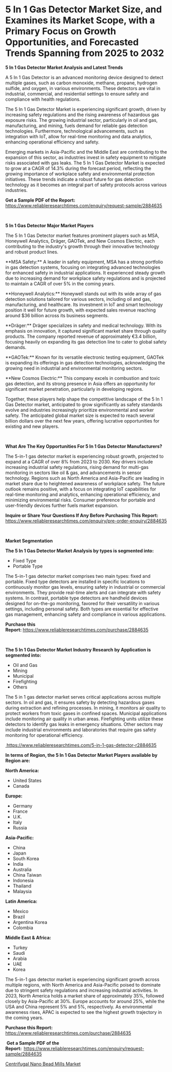 <p><h1>5 In 1 Gas Detector Market Size, and Examines its Market Scope, with a Primary Focus on Growth Opportunities, and Forecasted Trends Spanning from 2025 to 2032</h1></p><p><strong>5 In 1 Gas Detector Market Analysis and Latest Trends</strong></p>
<p><p>A 5 In 1 Gas Detector is an advanced monitoring device designed to detect multiple gases, such as carbon monoxide, methane, propane, hydrogen sulfide, and oxygen, in various environments. These detectors are vital in industrial, commercial, and residential settings to ensure safety and compliance with health regulations.</p><p>The 5 In 1 Gas Detector Market is experiencing significant growth, driven by increasing safety regulations and the rising awareness of hazardous gas exposure risks. The growing industrial sector, particularly in oil and gas, manufacturing, and mining, fuels demand for reliable gas detection technologies. Furthermore, technological advancements, such as integration with IoT, allow for real-time monitoring and data analytics, enhancing operational efficiency and safety.</p><p>Emerging markets in Asia-Pacific and the Middle East are contributing to the expansion of this sector, as industries invest in safety equipment to mitigate risks associated with gas leaks. The 5 In 1 Gas Detector Market is expected to grow at a CAGR of 14.3% during the forecast period, reflecting the growing importance of workplace safety and environmental protection initiatives. These trends indicate a robust future for gas detection technology as it becomes an integral part of safety protocols across various industries.</p></p>
<p><strong>Get a Sample PDF of the Report:&nbsp;</strong> <a href="https://www.reliableresearchtimes.com/enquiry/request-sample/2884635?utm_campaign=2748&utm_medium=2&utm_source=Github&utm_content=ia&utm_term=13032025&utm_id=5-in-1-gas-detector">https://www.reliableresearchtimes.com/enquiry/request-sample/2884635</a></p>
<p>&nbsp;</p>
<p><strong>5 In 1 Gas Detector Major Market Players</strong></p>
<p><p>The 5 In 1 Gas Detector market features prominent players such as MSA, Honeywell Analytics, Dräger, GAOTek, and New Cosmos Electric, each contributing to the industry's growth through their innovative technology and robust product lines.</p><p>**MSA Safety:** A leader in safety equipment, MSA has a strong portfolio in gas detection systems, focusing on integrating advanced technologies for enhanced safety in industrial applications. It experienced steady growth due to increasing demand for workplace safety regulations and is projected to maintain a CAGR of over 5% in the coming years.</p><p>**Honeywell Analytics:** Honeywell stands out with its wide array of gas detection solutions tailored for various sectors, including oil and gas, manufacturing, and healthcare. Its investment in IoT and smart technology position it well for future growth, with expected sales revenue reaching around $36 billion across its business segments.</p><p>**Dräger:** Dräger specializes in safety and medical technology. With its emphasis on innovation, it captured significant market share through quality products. The company reported revenue of approximately €3.4 billion, focusing heavily on expanding its gas detection line to cater to global safety demands.</p><p>**GAOTek:** Known for its versatile electronic testing equipment, GAOTek is expanding its offerings in gas detection technologies, acknowledging the growing need in industrial and environmental monitoring sectors.</p><p>**New Cosmos Electric:** This company excels in combustion and toxic gas detection, and its strong presence in Asia offers an opportunity for significant market penetration, particularly in developing regions.</p><p>Together, these players help shape the competitive landscape of the 5 In 1 Gas Detector market, anticipated to grow significantly as safety standards evolve and industries increasingly prioritize environmental and worker safety. The anticipated global market size is expected to reach several billion dollars over the next few years, offering lucrative opportunities for existing and new players.</p></p>
<p>&nbsp;</p>
<p><strong>What Are The Key Opportunities For 5 In 1 Gas Detector Manufacturers?</strong></p>
<p><p>The 5-in-1 gas detector market is experiencing robust growth, projected to expand at a CAGR of over 8% from 2023 to 2030. Key drivers include increasing industrial safety regulations, rising demand for multi-gas monitoring in sectors like oil & gas, and advancements in sensor technology. Regions such as North America and Asia-Pacific are leading in market share due to heightened awareness of workplace safety. The future outlook remains positive, with a focus on integrating IoT capabilities for real-time monitoring and analytics, enhancing operational efficiency, and minimizing environmental risks. Consumer preference for portable and user-friendly devices further fuels market expansion.</p></p>
<p><strong>Inquire or Share Your Questions If Any Before Purchasing This Report:</strong> <a href="https://www.reliableresearchtimes.com/enquiry/pre-order-enquiry/2884635?utm_campaign=2748&utm_medium=2&utm_source=Github&utm_content=ia&utm_term=13032025&utm_id=5-in-1-gas-detector">https://www.reliableresearchtimes.com/enquiry/pre-order-enquiry/2884635</a></p>
<p>&nbsp;</p>
<p><strong>Market Segmentation</strong></p>
<p><strong>The 5 In 1 Gas Detector Market Analysis by types is segmented into:</strong></p>
<p><ul><li>Fixed Type</li><li>Portable Type</li></ul></p>
<p><p>The 5-in-1 gas detector market comprises two main types: fixed and portable. Fixed type detectors are installed in specific locations to continuously monitor gas levels, ensuring safety in industrial or commercial environments. They provide real-time alerts and can integrate with safety systems. In contrast, portable type detectors are handheld devices designed for on-the-go monitoring, favored for their versatility in various settings, including personal safety. Both types are essential for effective gas management, enhancing safety and compliance in various applications.</p></p>
<p><strong>Purchase this Report:&nbsp;</strong><a href="https://www.reliableresearchtimes.com/purchase/2884635?utm_campaign=2748&utm_medium=2&utm_source=Github&utm_content=ia&utm_term=13032025&utm_id=5-in-1-gas-detector">https://www.reliableresearchtimes.com/purchase/2884635</a></p>
<p>&nbsp;</p>
<p><strong>The 5 In 1 Gas Detector Market Industry Research by Application is segmented into:</strong></p>
<p><ul><li>Oil and Gas</li><li>Mining</li><li>Municipal</li><li>Firefighting</li><li>Others</li></ul></p>
<p><p>The 5 in 1 gas detector market serves critical applications across multiple sectors. In oil and gas, it ensures safety by detecting hazardous gases during extraction and refining processes. In mining, it monitors air quality to protect workers from toxic gases in confined spaces. Municipal applications include monitoring air quality in urban areas. Firefighting units utilize these detectors to identify gas leaks in emergency situations. Other sectors may include industrial environments and laboratories that require gas safety monitoring for operational efficiency.</p></p>
<p><a href="https://www.reliableresearchtimes.com/5-in-1-gas-detector-r2884635?utm_campaign=2748&utm_medium=2&utm_source=Github&utm_content=ia&utm_term=13032025&utm_id=5-in-1-gas-detector">&nbsp;https://www.reliableresearchtimes.com/5-in-1-gas-detector-r2884635</a></p>
<p><strong>In terms of Region, the 5 In 1 Gas Detector Market Players available by Region are:</strong></p>
<p>
    <p> <strong> North America: </strong>
        <ul>
            <li>United States</li>
            <li>Canada</li>
        </ul>
        </p> 
    <p> <strong> Europe: </strong>
        <ul>
            <li>Germany</li>
            <li>France</li>
            <li>U.K.</li>
            <li>Italy</li>
            <li>Russia</li>
        </ul>
        </p> 
    <p> <strong> Asia-Pacific: </strong>
        <ul>
            <li>China</li>
            <li>Japan</li>
            <li>South Korea</li>
            <li>India</li>
            <li>Australia</li>
            <li>China Taiwan</li>
            <li>Indonesia</li>
            <li>Thailand</li>
            <li>Malaysia</li>
        </ul>
        </p> 
    <p> <strong> Latin America: </strong>
        <ul>
            <li>Mexico</li>
            <li>Brazil</li>
            <li>Argentina Korea</li>
            <li>Colombia</li>
        </ul>
        </p> 
    <p> <strong> Middle East & Africa: </strong>
        <ul>
            <li>Turkey</li>
            <li>Saudi</li>
            <li>Arabia</li>
            <li>UAE</li>
            <li>Korea</li>
        </ul>
    </p>
    </p>
<p><p>The 5-in-1 gas detector market is experiencing significant growth across multiple regions, with North America and Asia-Pacific poised to dominate due to stringent safety regulations and increasing industrial activities. In 2023, North America holds a market share of approximately 35%, followed closely by Asia-Pacific at 30%. Europe accounts for around 25%, while the USA and China represent 5% and 5%, respectively. As environmental awareness rises, APAC is expected to see the highest growth trajectory in the coming years.</p></p>
<p><strong>Purchase this Report: </strong><a href="https://www.reliableresearchtimes.com/purchase/2884635?utm_campaign=2748&utm_medium=2&utm_source=Github&utm_content=ia&utm_term=13032025&utm_id=5-in-1-gas-detector">https://www.reliableresearchtimes.com/purchase/2884635</a></p>
<p>&nbsp;<strong>Get a Sample PDF of the Report:&nbsp;&nbsp;</strong><a href="https://www.reliableresearchtimes.com/enquiry/request-sample/2884635?utm_campaign=2748&utm_medium=2&utm_source=Github&utm_content=ia&utm_term=13032025&utm_id=5-in-1-gas-detector">https://www.reliableresearchtimes.com/enquiry/request-sample/2884635</a></p>
<p><strong></strong></p>
<p><p><a href="https://github.com/abuugjetaj/Market-Research-Report-List-1/blob/main/centrifugal-nano-bead-mills-market.md?utm_campaign=2748&utm_medium=2&utm_source=Github&utm_content=ia&utm_term=13032025&utm_id=5-in-1-gas-detector">Centrifugal Nano Bead Mills Market</a></p></p>
